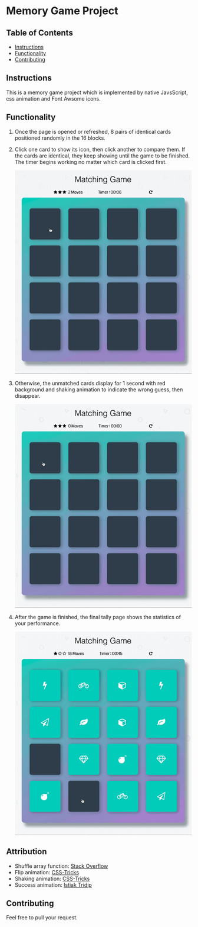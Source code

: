 # Memory Game Project

## Table of Contents

* [Instructions](#instructions)
* [Functionality](#functionality)
* [Contributing](#contributing)

## Instructions

This is a memory game project which is implemented by native JavsScript, css animation and Font Awsome icons.

## Functionality

1. Once the page is opened or refreshed, 8 pairs of identical cards positioned randomly in the 16 blocks.
2. Click one card to show its icon, then click another to compare them. If the cards are identical, they keep showing until the game to be finished. The timer begins working no matter which card is clicked first.

    ![matched](img/matched.gif)

3. Otherwise, the unmatched cards display for 1 second with red background and shaking animation to indicate the wrong guess, then disappear.

    ![unmatched](img/unmatched.gif)

1. After the game is finished, the final tally page shows the statistics of your performance.

    ![success](img/success.gif)

## Attribution

* Shuffle array function: [Stack Overflow](http://stackoverflow.com/a/2450976)
* Flip animation: [CSS-Tricks](https://codepen.io/team/css-tricks/pen/ebb6b5a5cec86aa04168f03e26c7501c)
* Shaking animation: [CSS-Tricks](https://css-tricks.com/snippets/css/shake-css-keyframe-animation/)
* Success animation: [Istiak Tridip](https://codepen.io/istiaktridip/pen/BZqaOd)

## Contributing

Feel free to pull your request.